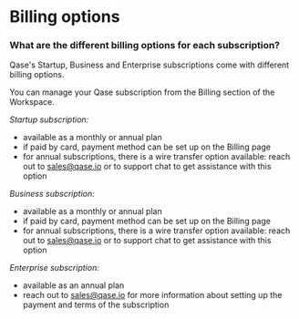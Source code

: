 # Billing options

### What are the different billing options for each subscription?

Qase's Startup, Business and Enterprise subscriptions come with different billing options.

You can manage your Qase subscription from the Billing section of the Workspace.

_Startup subscription:_

* available as a monthly or annual plan
* if paid by card, payment method can be set up on the Billing page
* for annual subscriptions, there is a wire transfer option available: reach out to [sales@qase.io](mailto:sales@qase.io) or to support chat to get assistance with this option

_Business subscription:_

* available as a monthly or annual plan
* if paid by card, payment method can be set up on the Billing page
* for annual subscriptions, there is a wire transfer option available: reach out to [sales@qase.io](mailto:sales@qase.io) or to support chat to get assistance with this option

_Enterprise subscription:_

* available as an annual plan
* reach out to [sales@qase.io](mailto:sales@qase.io) for more information about setting up the payment and terms of the subscription
